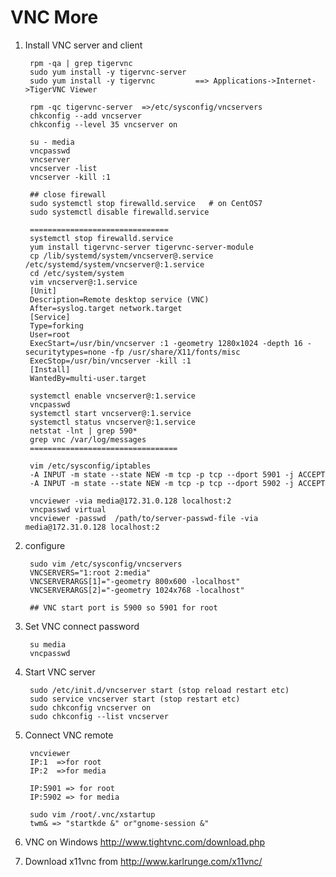 VNC More
================

1. Install VNC server and client

        rpm -qa | grep tigervnc   
        sudo yum install -y tigervnc-server
        sudo yum install -y tigervnc         ==> Applications->Internet->TigerVNC Viewer

        rpm -qc tigervnc-server  =>/etc/sysconfig/vncservers
        chkconfig --add vncserver
        chkconfig --level 35 vncserver on

        su - media
        vncpasswd
        vncserver 
        vncserver -list
        vncserver -kill :1

        ## close firewall
        sudo systemctl stop firewalld.service   # on CentOS7
        sudo systemctl disable firewalld.service

        ===============================
        systemctl stop firewalld.service
        yum install tigervnc-server tigervnc-server-module
        cp /lib/systemd/system/vncserver@.service /etc/systemd/system/vncserver@:1.service
        cd /etc/system/system
        vim vncserver@:1.service
        [Unit]
        Description=Remote desktop service (VNC)
        After=syslog.target network.target
        [Service]
        Type=forking
        User=root
        ExecStart=/usr/bin/vncserver :1 -geometry 1280x1024 -depth 16 -securitytypes=none -fp /usr/share/X11/fonts/misc
        ExecStop=/usr/bin/vncserver -kill :1
        [Install]
        WantedBy=multi-user.target

        systemctl enable vncserver@:1.service
        vncpasswd
        systemctl start vncserver@:1.service
        systemctl status vncserver@:1.service
        netstat -lnt | grep 590*
        grep vnc /var/log/messages
        =================================

        vim /etc/sysconfig/iptables
        -A INPUT -m state --state NEW -m tcp -p tcp --dport 5901 -j ACCEPT
        -A INPUT -m state --state NEW -m tcp -p tcp --dport 5902 -j ACCEPT

        vncviewer -via media@172.31.0.128 localhost:2
        vncpasswd virtual
        vncviewer -passwd  /path/to/server-passwd-file -via media@172.31.0.128 localhost:2

2. configure

        sudo vim /etc/sysconfig/vncservers
        VNCSERVERS="1:root 2:media"
        VNCSERVERARGS[1]="-geometry 800x600 -localhost"
        VNCSERVERARGS[2]="-geometry 1024x768 -localhost"

        ## VNC start port is 5900 so 5901 for root

3. Set VNC connect password

        su media
        vncpasswd

4. Start VNC server

        sudo /etc/init.d/vncserver start (stop reload restart etc)
        sudo service vncserver start (stop restart etc)
        sudo chkconfig vncserver on
        sudo chkconfig --list vncserver

5. Connect VNC remote

        vncviewer
        IP:1  =>for root
        IP:2  =>for media

        IP:5901 => for root
        IP:5902 => for media

        sudo vim /root/.vnc/xstartup
        twm& => "startkde &" or"gnome-session &"

6. VNC on Windows http://www.tightvnc.com/download.php
7. Download x11vnc from http://www.karlrunge.com/x11vnc/
